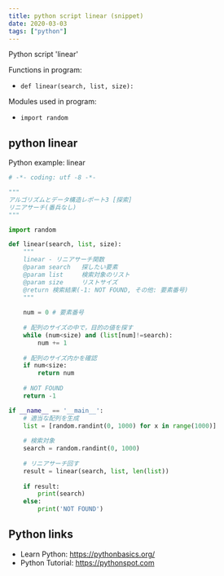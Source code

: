 ```yaml
---
title: python script linear (snippet)
date: 2020-03-03
tags: ["python"]
---
```

Python script 'linear'

Functions in program: 
* `def linear(search, list, size):`

Modules used in program: 
* `import random`

## python linear

Python example: linear

```python
# -*- coding: utf -8 -*-

"""
アルゴリズムとデータ構造レポート3 [探索]
リニアサーチ(番兵なし)
"""

import random

def linear(search, list, size):
	"""
	linear - リニアサーチ関数
	@param search	探したい要素
	@param list		検索対象のリスト
	@param size		リストサイズ
	@return 検索結果(-1: NOT FOUND, その他: 要素番号)
	"""
	
	num = 0 # 要素番号
	
	# 配列のサイズの中で，目的の値を探す
	while (num<size) and (list[num]!=search):
		num += 1
	
	# 配列のサイズ内かを確認
	if num<size:
		return num
	
	# NOT FOUND
	return -1

if __name__ == '__main__':
	# 適当な配列を生成
	list = [random.randint(0, 1000) for x in range(1000)]
	
	# 検索対象
	search = random.randint(0, 1000)
	
	# リニアサーチ回す
	result = linear(search, list, len(list))
	
	if result:
		print(search)
	else:
		print('NOT FOUND')

```

## Python links

- Learn Python: https://pythonbasics.org/
- Python Tutorial: https://pythonspot.com
